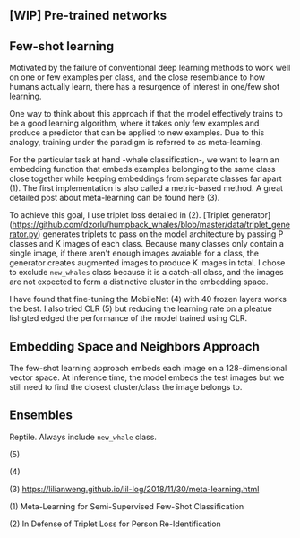 
[WIP]
Pre-trained networks
-----------------



Few-shot learning
-----------------
Motivated by the failure of conventional deep learning methods to work well on one or few examples per class, and the
close resemblance to how humans actually learn, there has a resurgence of interest in one/few shot learning.

One way to think about this approach if that the model effectively trains to be a good learning algorithm, where it takes
only few examples and produce a predictor that can be applied to new examples. Due to this analogy, training under the
paradigm is referred to as meta-learning.


For the particular task at hand -whale classification-, we want to learn an embedding function that embeds examples
belonging to the same class close together while keeping embeddings from separate classes far apart (1). The first
implementation is also called a metric-based method. A great detailed post about meta-learning can be found here (3).


To achieve
this goal, I use triplet loss detailed in (2). [Triplet generator]
(https://github.com/dzorlu/humpback_whales/blob/master/data/triplet_generator.py) generates triplets to pass on the
model architecture by passing P classes and K images of each class. Because many classes only contain a single image,
if there aren't enough images avaiable for a class, the generator creates augmented images to produce K images in total.
I chose to exclude `new_whales` class because it is a catch-all class, and the images are not expected to form a
distinctive cluster in the embedding space.

I have found that fine-tuning the MobileNet (4) with 40 frozen layers works the best. I also tried CLR (5) but reducing
the learning rate on a pleatue lishgted edged the performance of the model trained using CLR.

Embedding Space and Neighbors Approach
--------------------------------------
The few-shot learning approach embeds each image on a 128-dimensional vector space. At inference time, the model embeds
the test images but we still need to find the closest cluster/class the image belongs to.



Ensembles
---------

Reptile. Always include `new_whale` class.









(5)

(4)

(3) https://lilianweng.github.io/lil-log/2018/11/30/meta-learning.html

(1) Meta-Learning for Semi-Supervised Few-Shot Classification

(2) In Defense of Triplet Loss for Person Re-Identification